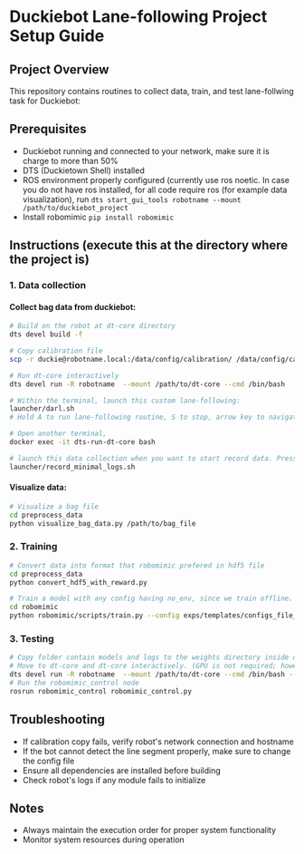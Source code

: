# Duckiebot Lane-following Project Setup Guide

## Project Overview

This repository contains routines to collect data, train, and test lane-follwing task for Duckiebot:

## Prerequisites

- Duckiebot running and connected to your network, make sure it is charge to more than 50%
- DTS (Duckietown Shell) installed
- ROS environment properly configured (currently use ros noetic. In case you do not have ros installed, for all code require ros (for example data visualization), run ```dts start_gui_tools robotname --mount /path/to/duckiebot_project ```
- Install robomimic ```pip install robomimic```

## Instructions (execute this at the directory where the project is)

### 1. Data collection

#### Collect bag data from duckiebot: 
```bash
# Build on the robot at dt-core directory
dts devel build -f

# Copy calibration file
scp -r duckie@robotname.local:/data/config/calibration/ /data/config/calibration/

# Run dt-core interactively
dts devel run -R robotname  --mount /path/to/dt-core --cmd /bin/bash

# Within the terminal, launch this custom lane-following:
launcher/darl.sh
# Hold A to run lane-following routine, S to stop, arrow key to navigate the robot when it stops execute routine

# Open another terminal,
docker exec -it dts-run-dt-core bash 

# launch this data collection when you want to start record data. Press ctrl+C to stop. Data will save at /data/logs/robot_name_date_time.bag at your local computer:
launcher/record_minimal_logs.sh
```

#### Visualize data: 
```bash
# Visualize a bag file
cd preprocess_data
python visualize_bag_data.py /path/to/bag_file

```

### 2. Training
```bash
# Convert data into format that robomimic prefered in hdf5 file
cd preprocess_data
python convert_hdf5_with_reward.py

# Train a model with any config having no_env, since we train offline. Currently train on asu supercomputer with 1 A100 gpu and the memory depend on the algorithms and data being used
cd robomimic
python robomimic/scripts/train.py --config exps/templates/configs_file_no_env.json --dataset ../preprocess_data/record/converted_standard
```

### 3. Testing
```bash
# Copy folder contain models and logs to the weights directory inside dt-core/packages/robomimic
# Move to dt-core and dt-core interactively. (GPU is not required; however, the model is tested with gpu) 
dts devel run -R robotname  --mount /path/to/dt-core --cmd /bin/bash -- --gpus 1
# Run the robomimic_control node
rosrun robomimic_control robomimic_control.py
```

## Troubleshooting

- If calibration copy fails, verify robot's network connection and hostname
- If the bot cannot detect the line segment properly, make sure to change the config file
- Ensure all dependencies are installed before building
- Check robot's logs if any module fails to initialize

## Notes

- Always maintain the execution order for proper system functionality
- Monitor system resources during operation
